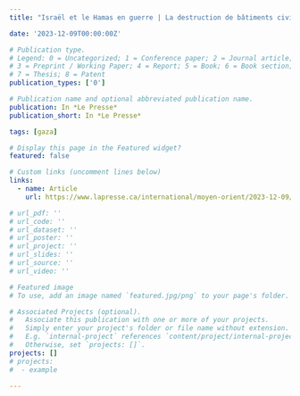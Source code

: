 ```yaml
---
title: "Israël et le Hamas en guerre | La destruction de bâtiments civils, un « crime de guerre » | La Presse"

date: '2023-12-09T00:00:00Z'

# Publication type.
# Legend: 0 = Uncategorized; 1 = Conference paper; 2 = Journal article;
# 3 = Preprint / Working Paper; 4 = Report; 5 = Book; 6 = Book section;
# 7 = Thesis; 8 = Patent
publication_types: ['0']

# Publication name and optional abbreviated publication name.
publication: In *Le Presse*
publication_short: In *Le Presse*

tags: [gaza]

# Display this page in the Featured widget?
featured: false

# Custom links (uncomment lines below)
links:
  - name: Article
    url: https://www.lapresse.ca/international/moyen-orient/2023-12-09/israel-et-le-hamas-en-guerre/la-destruction-de-batiments-civils-un-crime-de-guerre.php

# url_pdf: ''
# url_code: ''
# url_dataset: ''
# url_poster: ''
# url_project: ''
# url_slides: ''
# url_source: ''
# url_video: ''

# Featured image
# To use, add an image named `featured.jpg/png` to your page's folder.

# Associated Projects (optional).
#   Associate this publication with one or more of your projects.
#   Simply enter your project's folder or file name without extension.
#   E.g. `internal-project` references `content/project/internal-project/index.md`.
#   Otherwise, set `projects: []`.
projects: []
# projects:
#  - example

---
```

